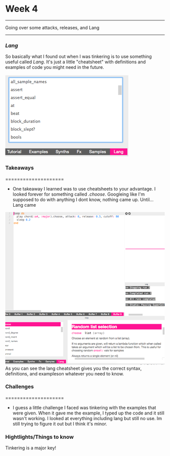 # Week 4 
___

Going over some attacks, releases, and Lang
 ___
 
 ### *Lang*
 
 
So basically what I found out when I was tinkering is to use something useful called *Lang*. It's just a little "cheatsheet" with definitions and examples of code you might need in the future.
<br>
<br>
<img src="Lang.png">
<br>


 
 
 

### Takeaways
====================

- One takeaway I learned was to use cheatsheets to your advantage. I looked forever for something called *.choose*. Googleing like I'm supposed to do with anything I dont know, nothing came up. Until... Lang came 
<img src="langScreenshotweek 4.png">
<br>
As you can see the lang cheatsheet gives you the correct syntax, definitions, and exampleson whatever you need to know.

### Challenges
====================
- I guess a little challenge I faced was tinkering with the examples that were given. When it gave me the example, I typed up the code and it still wasn't working. I looked at everything including lang but still no use. Im still trying to figure it out but I think it's minor.

### Hightlights/Things to know
Tinkering is a major key!



